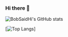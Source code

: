 ### Hi there 👋

![BobSaidHi's GitHub stats](https://github-readme-stats.vercel.app/api?username=BobSaidHi&show_icons=true&theme=transparent)

[![Top Langs](https://github-readme-stats.vercel.app/api/top-langs/?username=BobSaidHi)]

<!--
**BobSaidHi/BobSaidHi** is a ✨ _special_ ✨ repository because its `README.md` (this file) appears on your GitHub profile.

Here are some ideas to get you started:

- 🔭 I’m currently working on ...
- 🌱 I’m currently learning ...
- 👯 I’m looking to collaborate on ...
- 🤔 I’m looking for help with ...
- 💬 Ask me about ...
- 📫 How to reach me: ...
- 😄 Pronouns: ...
- ⚡ Fun fact: ...
-->
